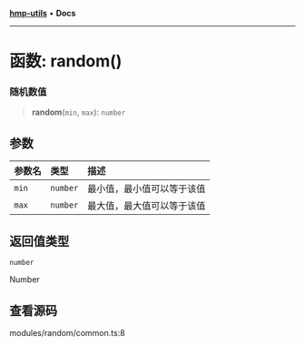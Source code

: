 [**hmp-utils**](../README.md) • **Docs**

***

# 函数: random()

### 随机数值

> **random**(`min`, `max`): `number`

## 参数

| 参数名 | 类型 | 描述 |
| :------ | :------ | :------ |
| `min` | `number` | 最小值，最小值可以等于该值 |
| `max` | `number` | 最大值，最大值可以等于该值 |

## 返回值类型

`number`

Number

## 查看源码

modules/random/common.ts:8
